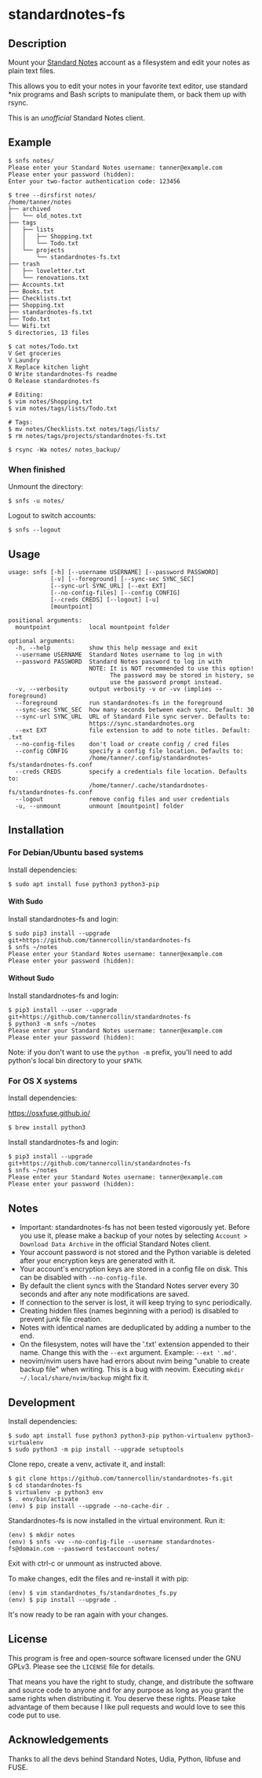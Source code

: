# standardnotes-fs

## Description
Mount your [Standard Notes](https://standardnotes.org/) account as a filesystem and edit your notes as plain text files.

This allows you to edit your notes in your favorite text editor, use standard \*nix programs and Bash scripts to manipulate them, or back them up with rsync.

This is an _unofficial_ Standard Notes client.

## Example

```text
$ snfs notes/
Please enter your Standard Notes username: tanner@example.com
Please enter your password (hidden): 
Enter your two-factor authentication code: 123456

$ tree --dirsfirst notes/
/home/tanner/notes
├── archived
│   └── old_notes.txt
├── tags
│   ├── lists
│   │   ├── Shopping.txt
│   │   └── Todo.txt
│   └── projects
│       └── standardnotes-fs.txt
├── trash
│   ├── loveletter.txt
│   └── renovations.txt
├── Accounts.txt
├── Books.txt
├── Checklists.txt
├── Shopping.txt
├── standardnotes-fs.txt
├── Todo.txt
└── Wifi.txt
5 directories, 13 files

$ cat notes/Todo.txt
V Get groceries
V Laundry
X Replace kitchen light
O Write standardnotes-fs readme
O Release standardnotes-fs

# Editing:
$ vim notes/Shopping.txt
$ vim notes/tags/lists/Todo.txt

# Tags:
$ mv notes/Checklists.txt notes/tags/lists/
$ rm notes/tags/projects/standardnotes-fs.txt

$ rsync -Wa notes/ notes_backup/
```

### When finished

Unmount the directory:
```text
$ snfs -u notes/
```

Logout to switch accounts:
```text
$ snfs --logout
```

## Usage
```text
usage: snfs [-h] [--username USERNAME] [--password PASSWORD]
            [-v] [--foreground] [--sync-sec SYNC_SEC]
            [--sync-url SYNC_URL] [--ext EXT]
            [--no-config-files] [--config CONFIG]
            [--creds CREDS] [--logout] [-u]
            [mountpoint]

positional arguments:
  mountpoint           local mountpoint folder

optional arguments:
  -h, --help           show this help message and exit
  --username USERNAME  Standard Notes username to log in with
  --password PASSWORD  Standard Notes password to log in with
                       NOTE: It is NOT recommended to use this option!
                             The password may be stored in history, so
                             use the password prompt instead.
  -v, --verbosity      output verbosity -v or -vv (implies --foreground)
  --foreground         run standardnotes-fs in the foreground
  --sync-sec SYNC_SEC  how many seconds between each sync. Default: 30
  --sync-url SYNC_URL  URL of Standard File sync server. Defaults to:
                       https://sync.standardnotes.org
  --ext EXT            file extension to add to note titles. Default: .txt
  --no-config-files    don't load or create config / cred files
  --config CONFIG      specify a config file location. Defaults to:
                       /home/tanner/.config/standardnotes-fs/standardnotes-fs.conf
  --creds CREDS        specify a credentials file location. Defaults to:
                       /home/tanner/.cache/standardnotes-fs/standardnotes-fs.conf
  --logout             remove config files and user credentials
  -u, --unmount        unmount [mountpoint] folder

```

## Installation
### For Debian/Ubuntu based systems

Install dependencies:
```text
$ sudo apt install fuse python3 python3-pip
```

#### With Sudo

Install standardnotes-fs and login:
```text
$ sudo pip3 install --upgrade git+https://github.com/tannercollin/standardnotes-fs
$ snfs ~/notes
Please enter your Standard Notes username: tanner@example.com
Please enter your password (hidden): 
```

#### Without Sudo

Install standardnotes-fs and login:
```text
$ pip3 install --user --upgrade git+https://github.com/tannercollin/standardnotes-fs
$ python3 -m snfs ~/notes
Please enter your Standard Notes username: tanner@example.com
Please enter your password (hidden): 
```

Note: if you don't want to use the `python -m` prefix, you'll need to add python's local bin directory to your `$PATH`.

### For OS X systems

Install dependencies:

https://osxfuse.github.io/
```text
$ brew install python3
```

Install standardnotes-fs and login:
```text
$ pip3 install --upgrade git+https://github.com/tannercollin/standardnotes-fs
$ snfs ~/notes
Please enter your Standard Notes username: tanner@example.com
Please enter your password (hidden): 
```

## Notes
* Important: standardnotes-fs has not been tested vigorously yet. Before you use it, please make a backup of your notes by selecting `Account > Download Data Archive` in the official Standard Notes client.
* Your account password is not stored and the Python variable is deleted after your encryption keys are generated with it.
* Your account's encryption keys are stored in a config file on disk. This can be disabled with `--no-config-file`.
* By default the client syncs with the Standard Notes server every 30 seconds and after any note modifications are saved.
* If connection to the server is lost, it will keep trying to sync periodically.
* Creating hidden files (names beginning with a period) is disabled to prevent junk file creation.
* Notes with identical names are deduplicated by adding a number to the end.
* On the filesystem, notes will have the '.txt' extension appended to their name. Change this with the `--ext` argument. Example: `--ext '.md'`.
* neovim/nvim users have had errors about nvim being "unable to create backup file" when writing. This is a bug with neovim. Executing `mkdir ~/.local/share/nvim/backup` might fix it.

## Development

Install dependencies:
```text
$ sudo apt install fuse python3 python3-pip python-virtualenv python3-virtualenv
$ sudo python3 -m pip install --upgrade setuptools
```

Clone repo, create a venv, activate it, and install:
```text
$ git clone https://github.com/tannercollin/standardnotes-fs.git
$ cd standardnotes-fs
$ virtualenv -p python3 env
$ . env/bin/activate
(env) $ pip install --upgrade --no-cache-dir .
```

Standardnotes-fs is now installed in the virtual environment. Run it:
```text
(env) $ mkdir notes
(env) $ snfs -vv --no-config-file --username standardnotes-fs@domain.com --password testaccount notes/
```

Exit with ctrl-c or unmount as instructed above.

To make changes, edit the files and re-install it with pip:
```text
(env) $ vim standardnotes_fs/standardnotes_fs.py
(env) $ pip install --upgrade .
```

It's now ready to be ran again with your changes.

## License
This program is free and open-source software licensed under the GNU GPLv3. Please see the `LICENSE` file for details.

That means you have the right to study, change, and distribute the software and source code to anyone and for any purpose as long as you grant the same rights when distributing it. You deserve these rights. Please take advantage of them because I like pull requests and would love to see this code put to use.

## Acknowledgements
Thanks to all the devs behind Standard Notes, Udia, Python, libfuse and FUSE.
